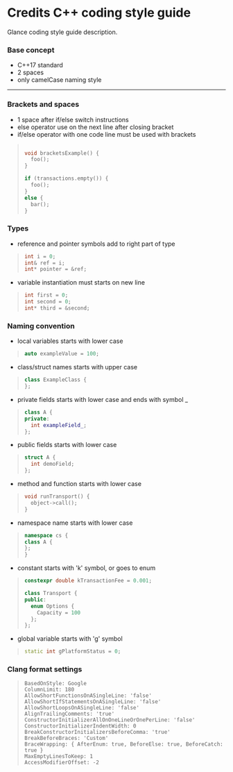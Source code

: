 # Credits C++ coding style guide

Glance coding style guide description.

### Base concept

- C++17 standard
- 2 spaces
- only camelCase naming style

---

### Brackets and spaces

- 1 space after if/else switch instructions
- else operator use on the next line after closing bracket
- if/else operator with one code line must be used with brackets

>```cpp
>
>void bracketsExample() {
>   foo();
>}
>
>if (transactions.empty()) {
>   foo();
>}
>else {
>   bar();
>}

### Types

- reference and pointer symbols add to right part of type
>```cpp
>int i = 0;
>int& ref = i;
>int* pointer = &ref;

- variable instantiation must starts on new line
>```cpp
>int first = 0;
>int second = 0;
>int* third = &second;

### Naming convention

- local variables starts with lower case

>```cpp
>auto exampleValue = 100;

- class/struct names starts with upper case

>```cpp
>class ExampleClass {
>};

- private fields starts with lower case and ends with symbol _

>```cpp
>class A {
>private:
>   int exampleField_;
>};

- public fields starts with lower case

>```cpp
>struct A {
>   int demoField;
>};

- method and function starts with lower case

>```cpp
>void runTransport() {
>   object->call();
>}

- namespace name starts with lower case

>```cpp
>namespace cs {
>class A {
>};
>}

- constant starts with 'k' symbol, or goes to enum

>```cpp
>constexpr double kTransactionFee = 0.001;
>
>class Transport {
>public:
>   enum Options {
>     Capacity = 100
>   };
>};

- global variable starts with 'g' symbol

>```cpp
>static int gPlatformStatus = 0;

### Clang format settings

>```
>BasedOnStyle: Google
>ColumnLimit: 180
>AllowShortFunctionsOnASingleLine: 'false'
>AllowShortIfStatementsOnASingleLine: 'false'
>AllowShortLoopsOnASingleLine: 'false'
>AlignTrailingComments: 'true'
>ConstructorInitializerAllOnOneLineOrOnePerLine: 'false'
>ConstructorInitializerIndentWidth: 0
>BreakConstructorInitializersBeforeComma: 'true'
>BreakBeforeBraces: 'Custom'
>BraceWrapping: { AfterEnum: true, BeforeElse: true, BeforeCatch: true }
>MaxEmptyLinesToKeep: 1
>AccessModifierOffset: -2

